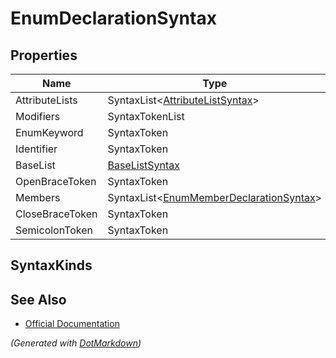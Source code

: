 # EnumDeclarationSyntax

## Properties

| Name            | Type                                                                       |
| --------------- | -------------------------------------------------------------------------- |
| AttributeLists  | SyntaxList\<[AttributeListSyntax](AttributeListSyntax.md)>                 |
| Modifiers       | SyntaxTokenList                                                            |
| EnumKeyword     | SyntaxToken                                                                |
| Identifier      | SyntaxToken                                                                |
| BaseList        | [BaseListSyntax](BaseListSyntax.md)                                        |
| OpenBraceToken  | SyntaxToken                                                                |
| Members         | SyntaxList\<[EnumMemberDeclarationSyntax](EnumMemberDeclarationSyntax.md)> |
| CloseBraceToken | SyntaxToken                                                                |
| SemicolonToken  | SyntaxToken                                                                |

## SyntaxKinds

## See Also

* [Official Documentation](https://docs.microsoft.com/en-us/dotnet/api/microsoft.codeanalysis.csharp.syntax.enumdeclarationsyntax)


*\(Generated with [DotMarkdown](http://github.com/JosefPihrt/DotMarkdown)\)*